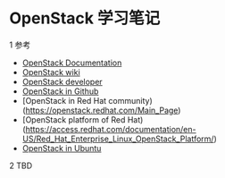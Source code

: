 # OpenStack 学习笔记

1 参考
- [OpenStack Documentation](http://docs.openstack.org/)
- [OpenStack wiki](https://wiki.openstack.org/wiki/Main_Page)
- [OpenStack developer](http://docs.openstack.org/developer/openstack-projects.html)
- [OpenStack in Github](https://github.com/openstack/)
- [OpenStack in Red Hat community)(https://openstack.redhat.com/Main_Page)
- [OpenStack platform of Red Hat)(https://access.redhat.com/documentation/en-US/Red_Hat_Enterprise_Linux_OpenStack_Platform/)
- [OpenStack in Ubuntu](http://www.ubuntu.com/cloud/openstack/)

2 TBD
